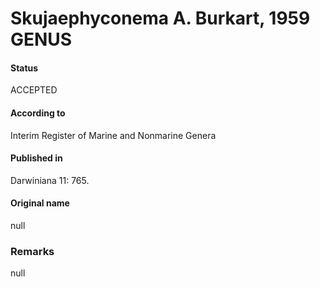 # Skujaephyconema A. Burkart, 1959 GENUS

#### Status
ACCEPTED

#### According to
Interim Register of Marine and Nonmarine Genera

#### Published in
Darwiniana 11: 765.

#### Original name
null

### Remarks
null